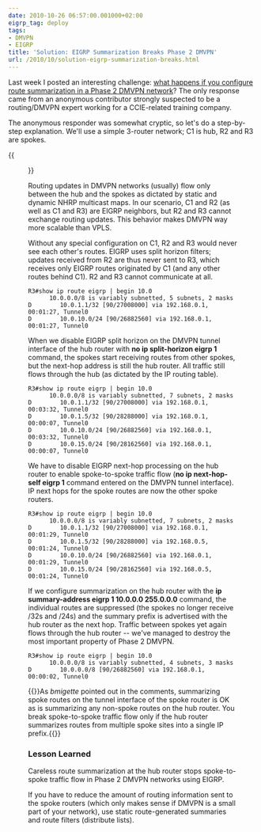 ```yaml
---
date: 2010-10-26 06:57:00.001000+02:00
eigrp_tag: deploy
tags:
- DMVPN
- EIGRP
title: 'Solution: EIGRP Summarization Breaks Phase 2 DMVPN'
url: /2010/10/solution-eigrp-summarization-breaks.html
---
```

Last week I posted an interesting challenge: [what happens if you configure route summarization in a Phase 2 DMVPN network](https://blog.ipspace.net/2010/10/eigrp-summarization-in-dmvpn-phase-2.html)? The only response came from an anonymous contributor strongly suspected to be a routing/DMVPN expert working for a CCIE-related training company.

The anonymous responder was somewhat cryptic, so let's do a step-by-step explanation. We'll use a simple 3-router network; C1 is hub, R2 and R3 are spokes.
<!--more-->
{{<figure src="/2010/10/s1600-EIGRP_DMVPN.png">}}

Routing updates in DMVPN networks (usually) flow only between the hub and the spokes as dictated by static and dynamic NHRP multicast maps. In our scenario, C1 and R2 (as well as C1 and R3) are EIGRP neighbors, but R2 and R3 cannot exchange routing updates. This behavior makes DMVPN way more scalable than VPLS.

Without any special configuration on C1, R2 and R3 would never see each other's routes. EIGRP uses split horizon filters; updates received from R2 are thus never sent to R3, which receives only EIGRP routes originated by C1 (and any other routes behind C1). R2 and R3 cannot communicate at all.

``` code
R3#show ip route eigrp | begin 10.0
      10.0.0.0/8 is variably subnetted, 5 subnets, 2 masks
D        10.0.1.1/32 [90/27008000] via 192.168.0.1, 00:01:27, Tunnel0
D        10.0.10.0/24 [90/26882560] via 192.168.0.1, 00:01:27, Tunnel0
```

When we disable EIGRP split horizon on the DMVPN tunnel interface of the hub router with **no ip split-horizon eigrp 1** command, the spokes start receiving routes from other spokes, but the next-hop address is still the hub router. All traffic still flows through the hub (as dictated by the IP routing table).

``` code
R3#show ip route eigrp | begin 10.0
      10.0.0.0/8 is variably subnetted, 7 subnets, 2 masks
D        10.0.1.1/32 [90/27008000] via 192.168.0.1, 00:03:32, Tunnel0
D        10.0.1.5/32 [90/28288000] via 192.168.0.1, 00:00:07, Tunnel0
D        10.0.10.0/24 [90/26882560] via 192.168.0.1, 00:03:32, Tunnel0
D        10.0.15.0/24 [90/28162560] via 192.168.0.1, 00:00:07, Tunnel0
```

We have to disable EIGRP next-hop processing on the hub router to enable spoke-to-spoke traffic flow (**no ip next-hop-self eigrp 1** command entered on the DMVPN tunnel interface). IP next hops for the spoke routes are now the other spoke routers.

``` code
R3#show ip route eigrp | begin 10.0
      10.0.0.0/8 is variably subnetted, 7 subnets, 2 masks
D        10.0.1.1/32 [90/27008000] via 192.168.0.1, 00:01:29, Tunnel0
D        10.0.1.5/32 [90/28288000] via 192.168.0.5, 00:01:24, Tunnel0
D        10.0.10.0/24 [90/26882560] via 192.168.0.1, 00:01:29, Tunnel0
D        10.0.15.0/24 [90/28162560] via 192.168.0.5, 00:01:24, Tunnel0
```

If we configure summarization on the hub router with the **ip summary-address eigrp 1 10.0.0.0 255.0.0.0** command, the individual routes are suppressed (the spokes no longer receive /32s and /24s) and the summary prefix is advertised with the hub router as the next hop. Traffic between spokes yet again flows through the hub router -- we've managed to destroy the most important property of Phase 2 DMVPN.

``` code
R3#show ip route eigrp | begin 10.0
      10.0.0.0/8 is variably subnetted, 4 subnets, 3 masks
D        10.0.0.0/8 [90/26882560] via 192.168.0.1, 00:00:02, Tunnel0
```

{{<note info>}}As *bmigette* pointed out in the comments, summarizing spoke routes on the tunnel interface of the spoke router is OK as is summarizing any non-spoke routes on the hub router. You break spoke-to-spoke traffic flow only if the hub router summarizes routes from multiple spoke sites into a single IP prefix.{{</note>}}

### Lesson Learned

Careless route summarization at the hub router stops spoke-to-spoke traffic flow in Phase 2 DMVPN networks using EIGRP.

If you have to reduce the amount of routing information sent to the spoke routers (which only makes sense if DMVPN is a small part of your network), use static route-generated summaries and route filters (distribute lists).
